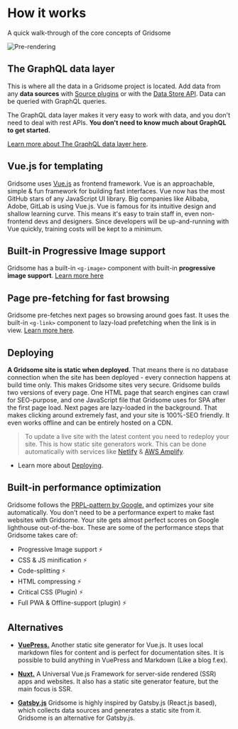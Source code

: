 # How it works
A quick walk-through of the core concepts of Gridsome

![Pre-rendering](./images/ssg-mode.png)

## The GraphQL data layer
This is where all the data in a Gridsome project is located. Add data from any **data sources** with [Source plugins](/plugins) or with the [Data Store API](/docs/data-store-api). Data can be queried with GraphQL queries. 

The GraphQL data layer makes it very easy to work with data, and you don't need to deal with rest APIs. **You don't need to know much about GraphQL to get started.**


[Learn more about The GraphQL data layer here](/docs/data-query-data).

## Vue.js for templating
Gridsome uses [Vue.js](https://vuejs.org/) as frontend framework. Vue is an approachable, simple & fun framework for building fast interfaces. Vue now has the most GitHub stars of any JavaScript UI library. Big companies like Alibaba, Adobe, GitLab is using Vue.js. Vue is famous for its intuitive design and shallow learning curve. This means it's easy to train staff in, even non-frontend devs and designers. Since developers will be up-and-running with Vue quickly, training costs will be kept to a minimum.


## Built-in Progressive Image support
Gridsome has a built-in `<g-image>` component with built-in **progressive image support**.
[Learn more here](/docs/images)

## Page pre-fetching for fast browsing
Gridsome pre-fetches next pages so browsing around goes fast. It uses the built-in `<g-link>` component to lazy-load prefetching when the link is in view. [Learn more here](/docs/linking).


## Deploying

**A Gridsome site is static when deployed**. That means there is no database connection when the site has been deployed - every connection happens at build time only. This makes Gridsome sites very secure. Gridsome builds two versions of every page. One HTML page that search engines can crawl for SEO-purpose, and one JavaScript file that Gridsome uses for SPA after the first page load. Next pages are lazy-loaded in the background. That makes clicking around extremely fast, and your site is 100%-SEO friendly. It even works offline and can be entirely hosted on a CDN.

> To update a live site with the latest content you need to redeploy your site. This is how static site generators work. This can be done automatically with services like [Netlify](https://netlify.com) & [AWS Amplify](https://aws.amazon.com/amplify/console).

- Learn more about [Deploying](/docs/deployment).

## Built-in performance optimization

Gridsome follows the [PRPL-pattern by Google.](https://developers.google.com/web/fundamentals/performance/prpl-pattern/) and optimizes your site automatically. You don't need to be a performance expert to make fast websites with Gridsome. Your site gets almost perfect scores on Google lighthouse out-of-the-box. These are some of the performance steps that Gridsome takes care of:

- Progressive Image support ⚡️ 
- CSS & JS minification ⚡️ 
- Code-splitting ⚡️ 
- HTML compressing ⚡️ 
- Critical CSS (Plugin) ⚡️ 
- Full PWA & Offline-support (plugin) ⚡️


## Alternatives

-    **[VuePress.](https://vuepress.vuejs.org/)** Another static site generator for Vue.js. It uses local markdown files for content and is perfect for documentation sites. It is possible to build anything in VuePress and Markdown (Like a blog f.ex).

-    **[Nuxt.](https://nuxtjs.org/)** A Universal Vue.js Framework for server-side rendered (SSR) apps and websites. It also has a static site generator feature, but the main focus is SSR.

-	**[Gatsby.js](https://www.gatsbyjs.org/)**  Gridsome is highly inspired by Gatsby.js (React.js based), which collects data sources and generates a static site from it. Gridsome is an alternative for Gatsby.js.
